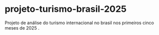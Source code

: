 # projeto-turismo-brasil-2025
Projeto de análise do turismo internacional no brasil nos primeiros cinco meses de 2025 .
